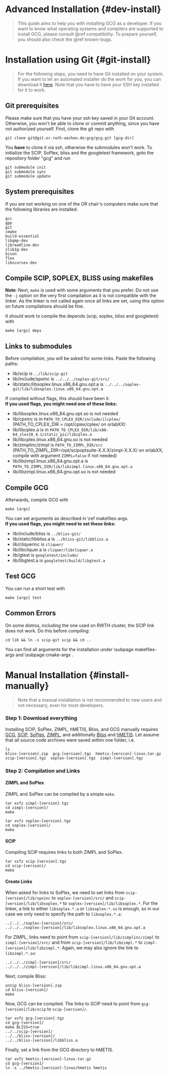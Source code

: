 # Advanced Installation {#dev-install}
> This guide aims to help you with installing GCG as a developer. If you want to know what operating systems and compilers are
> supported to install GCG, please consult @ref compatibility. To prepare yourself, you should also check the @ref known-bugs.

# Installation using Git {#git-install}
> For the following steps, you need to have Git installed on your system. If you want to let an automated installer
> do the work for you, you can download it <a href="../installGCG.sh">here</a>. Note that you have to have your SSH key installed for it to work.

## Git prerequisites
Please make sure that you have your ssh key saved in your Git account. Otherwise, you won't be able to
clone or commit anything, since you have not authorized yourself.
First, clone the git repo with

    git clone git@git.or.rwth-aachen.de:gcg/gcg.git [gcg-dir]

You **have** to clone it via ssh, otherwise the submodules won't work.
To initialize the SCIP, SoPlex, bliss and the googletest framework, goto the repository folder "gcg" and run

    git submodule init
    git submodule sync
    git submodule update

## System prerequisites
If you are not working on one of the OR chair's computers make sure that the following libraries are installed:

```or
gcc
gpp
git
cmake
build-essential
libgmp-dev
libreadline-dev
zlib1g-dev
bison
flex
libncurses-dev
```

## Compile SCIP, SOPLEX, BLISS using makefiles
**Note**: Next, ```make``` is used with some arguments that you prefer. Do not use the ```-j``` option on the very first compilation as it is not compatible with the linker. As the linker is not called again once all links are set, using this option on future compilations should be fine.

It should work to compile the depends (scip, soplex, bliss and googletest) with

    make [args] deps

## Links to submodules
Before compilation, you will be asked for some links. Paste the following paths:
 * lib/scip is `../lib/scip-git`
 * lib/include/spxinc is `../../../soplex-git/src/`
 * lib/static/libsoplex.linux.x86_64.gnu.opt.a is `../../../soplex-git/lib/libsoplex.linux.x86_64.gnu.opt.a`

If compiled without flags, this should have been it.<br>
**If you used flags, you might need one of these links:**
 * lib/libsoplex.linux.x86_64.gnu.opt.so is not needed
 * lib/cpxinc is in `PATH_TO_CPLEX_DIR/include/ilcplex/` (PATH_TO_CPLEX_DIR = /opt/cplex/cplex/ on orlabXX)
 * lib/libcplex.a is in `PATH_TO_CPLEX_DIR/lib/x86-64_sles10_4.1/static_pic/libcplex.a`
 * lib/libcplex.linux.x86_64.gnu.so is not needed
 * lib/zimplinc/zimpl is `PATH_TO_ZIMPL_DIR/src` (PATH_TO_ZIMPL_DIR=/opt/scipoptsuite-X.X.X/zimpl-X.X.X/ on orlabXX; compile with argument `ZIMPL=false` if not needed)
 * lib/libzimpl.linux.x86_64.gnu.opt.a is `PATH_TO_ZIMPL_DIR/lib/libzimpl.linux.x86_64.gnu.opt.a`
 * lib/libzimpl.linux.x86_64.gnu.opt.so is not needed

## Compile GCG
Afterwards, compile GCG with

    make [args]

You can set arguments as described in \ref makefiles-args. <br>
**If you used flags, you might need to set these links:**
 * lib/include/bliss is `../bliss-git/`
 * lib/static/libbliss.a is `../bliss-git/libbliss.a`
 * lib/cliquerinc is `cliquer/`
 * lib/libcliquer.a is `cliquer/libcliquer.a`
 * lib/gtest is `googletest/include/`
 * lib/libgtest.a is `googletest/build/libgtest.a`

## Test GCG
You can run a short test with

    make [args] test


## Common Errors
On some distros, including the one used on RWTH cluster, the SCIP link does not work. Do this before compiling:

    cd lib && ln -s scip-git scip && cd ..

You can find all arguments for the installation under \subpage makefiles-args and \subpage cmake-args .

# Manual Installation {#install-manually}
> Note that a manual installation is not recommended to new users and not necessary, even for most developers.

### Step 1: Download everything
Installing SCIP, SoPlex, ZIMPL, hMETIS, Bliss, and GCG manually requires <a href="http://www.or.rwth-aachen.de/gcg">GCG</a>, <a href="http://scip.zib.de/">SCIP</a>, <a href="http://soplex.zib.de/">SoPlex</a>, <a href="http://zimpl.zib.de/">ZIMPL</a>, and additionally <a href="http://www.tcs.hut.fi/Software/bliss/">Bliss</a> and <a href="http://glaros.dtc.umn.edu/gkhome/metis/hmetis/overview">hMETIS</a>. Let assume that all source code archives were saved within one folder, i.e.

    ls
    bliss-[version].zip  gcg-[version].tgz  hmetis-[version]-linux.tar.gz  scip-[version].tgz  soplex-[version].tgz  zimpl-[version].tgz


### Step 2: Compilation and Links
#### ZIMPL and SoPlex
ZIMPL and SoPlex can be compiled by a simple `make`.

    tar xvfz zimpl-[version].tgz
    cd zimpl-[version]/
    make

    tar xvfz soplex-[version].tgz
    cd soplex-[version]/
    make

#### SCIP
Compiling SCIP requires links to both ZIMPL and SoPlex.

    tar xvfz scip-[version].tgz
    cd scip-[version]/
    make

#### Create Links
When asked for links to SoPlex, we need to set links from `scip-[version]/lib/spxinc` to `soplex-[version]/src/` and `scip-[version]/lib/libsoplex.*` to `soplex-[version]/lib/libsoplex.*`. For the linker, a link to either `libsoplex.*.a` or `libsoplex-*.so` is enough, so in our case we only need to specify the path to `libsoplex.*.a`:

    ../../../soplex-[version]/src/
    ../../../soplex-[version]/lib/libsoplex.linux.x86_64.gnu.opt.a

For ZIMPL, links need to point from `scip-[version]/lib/zimplinc/zimpl` to `zimpl-[version]/src/` and from `scip-[version]/lib/libzimpl.*` to `zimpl-[version]/lib/libzimpl.*`. Again, we may also ignore the link to `libzimpl.*.so`:

    ../../../zimpl-[version]/src/
    ../../../zimpl-[version]/lib/libzimpl.linux.x86_64.gnu.opt.a


Next, compile Bliss:

    unzip bliss-[version].zip
    cd bliss-[version]/
    make

Now, GCG can be compiled. The links to SCIP need to point from `gcg-[version]/lib/scip` to `scip-[version]/`.

    tar xvfz gcg-[version].tgz
    cd gcg-[version]/
    make BLISS=true
    ../../scip-[version]/
    ../../bliss-[version]/
    ../../bliss-[version]/libbliss.a

Finally, set a link from the GCG directory to hMETIS.

    tar xvfz hmetis-[version]-linux.tar.gz
    cd gcg-[version]/
    ln -s ../hmetis-[version]-linux/hmetis hmetis
